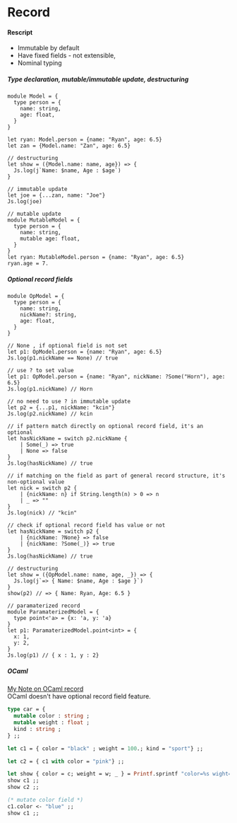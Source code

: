 # Record

#### Rescript
- Immutable by default
- Have fixed fields - not extensible, 
- Nominal typing

##### Type declaration, mutable/immutable update, destructuring
```reasonml
module Model = {
  type person = {
    name: string,
    age: float,
  }
}

let ryan: Model.person = {name: "Ryan", age: 6.5}
let zan = {Model.name: "Zan", age: 6.5}

// destructuring
let show = ({Model.name: name, age}) => {
  Js.log(j`Name: $name, Age : $age`)
}

// immutable update
let joe = {...zan, name: "Joe"}
Js.log(joe)

// mutable update
module MutableModel = {
  type person = {
    name: string,
    mutable age: float,
  }
}
let ryan: MutableModel.person = {name: "Ryan", age: 6.5}
ryan.age = 7.
```

##### Optional record fields
```reasonml
module OpModel = {
  type person = {
    name: string,
    nickName?: string,
    age: float,
  }
}

// None , if optional field is not set
let p1: OpModel.person = {name: "Ryan", age: 6.5}
Js.log(p1.nickName == None) // true

// use ? to set value
let p1: OpModel.person = {name: "Ryan", nickName: ?Some("Horn"), age: 6.5}
Js.log(p1.nickName) // Horn

// no need to use ? in immutable update
let p2 = {...p1, nickName: "kcin"}
Js.log(p2.nickName) // kcin

// if pattern match directly on optional record field, it's an optional
let hasNickName = switch p2.nickName {
	| Some(_) => true
	| None => false
}
Js.log(hasNickName) // true

// if matching on the field as part of general record structure, it's non-optional value
let nick = switch p2 {
	| {nickName: n} if String.length(n) > 0 => n
	| _ => ""
}
Js.log(nick) // "kcin"

// check if optional record field has value or not
let hasNickName = switch p2 {
	| {nickName: ?None} => false
	| {nickName: ?Some(_)} => true
}
Js.log(hasNickName) // true

// destructuring
let show = ({OpModel.name: name, age, _}) => {
  Js.log(j`=> { Name: $name, Age : $age }`)
}
show(p2) // => { Name: Ryan, Age: 6.5 }

// paramaterized record
module ParamaterizedModel = {
  type point<'a> = {x: 'a, y: 'a}
}
let p1: ParamaterizedModel.point<int> = {
  x: 1,
  y: 2,
}
Js.log(p1) // { x : 1, y : 2}
```

##### OCaml
[My Note on OCaml record](https://github.com/nyinyithann/notes_on_ocaml/blob/main/notes/lang/record.ipynb)<br/>
OCaml doesn't have optional record field feature.

```ocaml
type car = {
  mutable color : string ;
  mutable weight : float ;
  kind : string ;
} ;;

let c1 = { color = "black" ; weight = 100.; kind = "sport"} ;;

let c2 = { c1 with color = "pink"} ;;

let show { color = c; weight = w; _ } = Printf.sprintf "color=%s wight=%F" c w ;;
show c1 ;;
show c2 ;;

(* mutate color field *)
c1.color <- "blue" ;;
show c1 ;;
```
